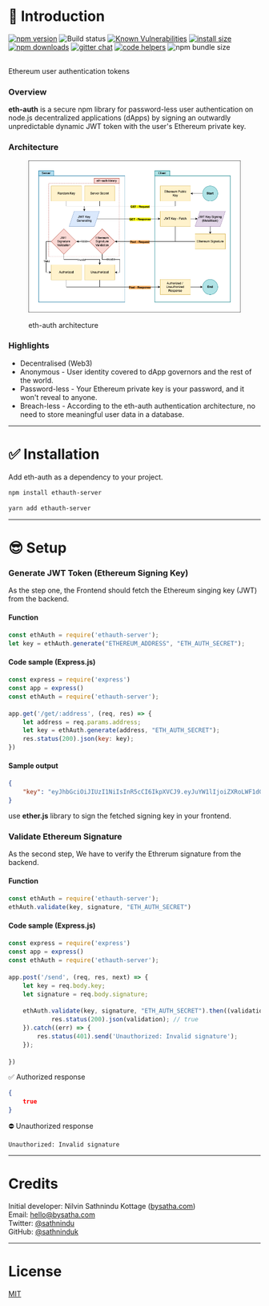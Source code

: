 # 🙌 Introduction
[![npm version](https://img.shields.io/badge/npm-0.0.1--beta1.1-orange)](https://www.npmjs.com/package/ethauth-server)
![Build status](https://github.com/project-evilcodes/ethauth-server/actions/workflows/codeql-analysis.yml/badge.svg)
[![Known Vulnerabilities](https://snyk.io/test/npm/ethauth-server/badge.svg)](https://snyk.io/test/npm/ethauth-server)
[![install size](https://packagephobia.now.sh/badge?p=ethauth-server)](https://packagephobia.now.sh/result?p=ethauth-server)
[![npm downloads](https://img.shields.io/npm/dm/ethauth-server.svg?style=flat-square)](https://npm-stat.com/charts.html?package=ethauth-server)
[![gitter chat](https://img.shields.io/gitter/room/mzabriskie/ethauth-server.svg?style=flat-square)](https://gitter.im/eth-auth/community)
[![code helpers](https://www.codetriage.com/project-evilcodes/ethauth-server/badges/users.svg)](https://www.codetriage.com/project-evilcodes/ethauth-server)
![npm bundle size](https://img.shields.io/bundlephobia/minzip/ethauth-server)

\
Ethereum user authentication tokens

### Overview

**eth-auth** is a secure npm library for password-less user authentication on node.js decentralized applications (dApps) by signing an outwardly unpredictable dynamic JWT token with the user's Ethereum private key.

### Architecture

<figure><img src=".gitbook/assets/eth-auth.png" alt=""><figcaption><p>eth-auth architecture</p></figcaption></figure>

### Highlights

* Decentralised (Web3)
* Anonymous - User identity covered to dApp governors and the rest of the world.
* Password-less - Your Ethereum private key is your password, and it won't reveal to anyone.
* Breach-less - According to the eth-auth authentication architecture, no need to store meaningful user data in a database.

-----
# ✅ Installation

Add eth-auth as a dependency to your project.

```bash
npm install ethauth-server
```
```bash
yarn add ethauth-server
```
-----
# 😎 Setup

### Generate JWT Token (Ethereum Signing Key)

As the step one, the Frontend should fetch the Ethereum singing key (JWT) from the backend.
#### Function
```javascript
const ethAuth = require('ethauth-server');
let key = ethAuth.generate("ETHEREUM_ADDRESS", "ETH_AUTH_SECRET");
```


#### Code sample (Express.js)

``` javascript
const express = require('express')
const app = express()
const ethAuth = require('ethauth-server');

app.get('/get/:address', (req, res) => {
    let address = req.params.address;
    let key = ethAuth.generate(address, "ETH_AUTH_SECRET");
    res.status(200).json(key: key);
})
```

#### Sample output
```json
{
    "key": "eyJhbGciOiJIUzI1NiIsInR5cCI6IkpXVCJ9.eyJuYW1lIjoiZXRoLWF1dGggdG9rZW4iLCJhZGRyZXNzIjoiMHg5ZUMyODVFZUMxODhGMEViRmE5Zjg4RGE0ODA3YkU1YjA0OWZjMDQ5IiwicmFuZG9tVG9rZW4iOiJaTFRuMk1URkJnWndCNWJGQ3l3MnZMWHdPTFFIejBCQiIsImlhdCI6MTY2MjE3OTkwOH0.uQIG0MnYdJ2jcXQQdxtBy78DtjBZSArqFfsZ3uP6H4Ijson"
}
```
use **ether.js** library to sign the fetched signing key in your frontend.

### Validate Ethereum Signature

As the second step, We have to verify the Ethrerum signature from the backend.

#### Function
```javascript
const ethAuth = require('ethauth-server');
ethAuth.validate(key, signature, "ETH_AUTH_SECRET")
```

#### Code sample (Express.js)

```javascript
const express = require('express')
const app = express()
const ethAuth = require('ethauth-server');

app.post('/send', (req, res, next) => {
    let key = req.body.key;
    let signature = req.body.signature;

    ethAuth.validate(key, signature, "ETH_AUTH_SECRET").then((validation) => {
            res.status(200).json(validation); // true
    }).catch((err) => {
        res.status(401).send('Unauthorized: Invalid signature');
    });

})
```

✅ Authorized response
```json
{
    true
}
```
⛔️ Unauthorized response
```
Unauthorized: Invalid signature
```
-----
# Credits
Initial developer: Nilvin Sathnindu Kottage ([bysatha.com](https://bysatha.com))
\
Email: [hello@bysatha.com](mailto:hello@bysatha.com)
\
Twitter: [@sathnindu](https://twitter.com/sathnindu)
\
GitHub: [@sathninduk](https://github.com/sathninduk)

-----
# License
[MIT](https://github.com/project-evilcodes/ethauth-server/blob/main/LICENSE)



